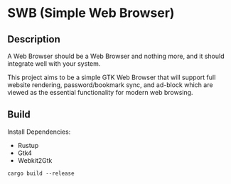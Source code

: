 # SWB (Simple Web Browser)

## Description


A Web Browser should be a Web Browser and nothing more, and it should integrate well with your system.

This project aims to be a simple GTK Web Browser that will support full website rendering, password/bookmark sync, and ad-block which are viewed as the essential functionality for modern web browsing.

## Build

Install Dependencies:
 - Rustup
 - Gtk4
 - Webkit2Gtk

`cargo build --release`
